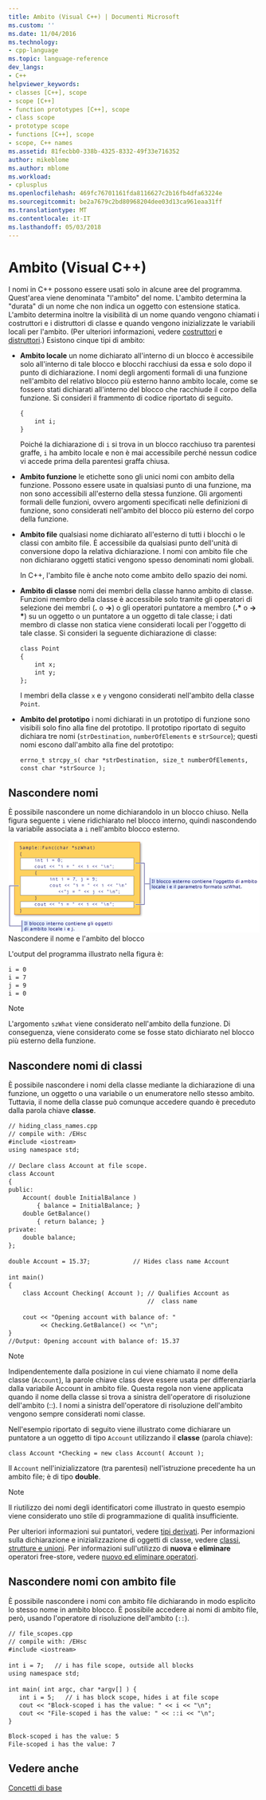 ```yaml
---
title: Ambito (Visual C++) | Documenti Microsoft
ms.custom: ''
ms.date: 11/04/2016
ms.technology:
- cpp-language
ms.topic: language-reference
dev_langs:
- C++
helpviewer_keywords:
- classes [C++], scope
- scope [C++]
- function prototypes [C++], scope
- class scope
- prototype scope
- functions [C++], scope
- scope, C++ names
ms.assetid: 81fecbb0-338b-4325-8332-49f33e716352
author: mikeblome
ms.author: mblome
ms.workload:
- cplusplus
ms.openlocfilehash: 469fc76701161fda8116627c2b16fb4dfa63224e
ms.sourcegitcommit: be2a7679c2bd80968204dee03d13ca961eaa31ff
ms.translationtype: MT
ms.contentlocale: it-IT
ms.lasthandoff: 05/03/2018
---
```

# <a name="scope-visual-c"></a>Ambito (Visual C++)
I nomi in C++ possono essere usati solo in alcune aree del programma. Quest'area viene denominata "l'ambito" del nome. L'ambito determina la "durata" di un nome che non indica un oggetto con estensione statica. L'ambito determina inoltre la visibilità di un nome quando vengono chiamati i costruttori e i distruttori di classe e quando vengono inizializzate le variabili locali per l'ambito. (Per ulteriori informazioni, vedere [costruttori](../cpp/constructors-cpp.md) e [distruttori](../cpp/destructors-cpp.md).) Esistono cinque tipi di ambito:  
  
-   **Ambito locale** un nome dichiarato all'interno di un blocco è accessibile solo all'interno di tale blocco e blocchi racchiusi da essa e solo dopo il punto di dichiarazione. I nomi degli argomenti formali di una funzione nell'ambito del relativo blocco più esterno hanno ambito locale, come se fossero stati dichiarati all'interno del blocco che racchiude il corpo della funzione. Si consideri il frammento di codice riportato di seguito.  
  
    ```  
    {  
        int i;  
    }  
    ```  
  
     Poiché la dichiarazione di `i` si trova in un blocco racchiuso tra parentesi graffe, `i` ha ambito locale e non è mai accessibile perché nessun codice vi accede prima della parentesi graffa chiusa.  
  
-   **Ambito funzione** le etichette sono gli unici nomi con ambito della funzione. Possono essere usate in qualsiasi punto di una funzione, ma non sono accessibili all'esterno della stessa funzione. Gli argomenti formali delle funzioni, ovvero argomenti specificati nelle definizioni di funzione, sono considerati nell'ambito del blocco più esterno del corpo della funzione.  
  
-   **Ambito file** qualsiasi nome dichiarato all'esterno di tutti i blocchi o le classi con ambito file. È accessibile da qualsiasi punto dell'unità di conversione dopo la relativa dichiarazione. I nomi con ambito file che non dichiarano oggetti statici vengono spesso denominati nomi globali.  
  
     In C++, l'ambito file è anche noto come ambito dello spazio dei nomi.  
  
-   **Ambito di classe** nomi dei membri della classe hanno ambito di classe. Funzioni membro della classe è accessibile solo tramite gli operatori di selezione dei membri (**.** o **->**) o gli operatori puntatore a membro (**.\***  o **-> \***) su un oggetto o un puntatore a un oggetto di tale classe; i dati membro di classe non statica viene considerati locali per l'oggetto di tale classe. Si consideri la seguente dichiarazione di classe:  
  
    ```  
    class Point  
    {  
        int x;  
        int y;  
    };  
    ```  
  
     I membri della classe `x` e `y` vengono considerati nell'ambito della classe `Point`.  
  
-   **Ambito del prototipo** i nomi dichiarati in un prototipo di funzione sono visibili solo fino alla fine del prototipo. Il prototipo riportato di seguito dichiara tre nomi (`strDestination`, `numberOfElements` e `strSource`); questi nomi escono dall'ambito alla fine del prototipo:  
  
    ```  
    errno_t strcpy_s( char *strDestination, size_t numberOfElements, const char *strSource );  
    ```  
  
## <a name="hiding-names"></a>Nascondere nomi  
 È possibile nascondere un nome dichiarandolo in un blocco chiuso. Nella figura seguente `i` viene ridichiarato nel blocco interno, quindi nascondendo la variabile associata a `i` nell'ambito blocco esterno.  
  
 ![Blocco&#45;nascondere il nome di ambito](../cpp/media/vc38sf1.png "vc38SF1")  
Nascondere il nome e l'ambito del blocco  
  
 L'output del programma illustrato nella figura è:  
  
```  
i = 0  
i = 7  
j = 9  
i = 0  
```  
  
> [!NOTE]
>  L'argomento `szWhat` viene considerato nell'ambito della funzione. Di conseguenza, viene considerato come se fosse stato dichiarato nel blocco più esterno della funzione.  
  
## <a name="hiding-class-names"></a>Nascondere nomi di classi  
 È possibile nascondere i nomi della classe mediante la dichiarazione di una funzione, un oggetto o una variabile o un enumeratore nello stesso ambito. Tuttavia, il nome della classe può comunque accedere quando è preceduto dalla parola chiave **classe**.  
  
```  
// hiding_class_names.cpp  
// compile with: /EHsc  
#include <iostream>  
using namespace std;  
  
// Declare class Account at file scope.  
class Account  
{  
public:  
    Account( double InitialBalance )  
        { balance = InitialBalance; }  
    double GetBalance()  
        { return balance; }  
private:  
    double balance;  
};  
  
double Account = 15.37;            // Hides class name Account  
  
int main()  
{  
    class Account Checking( Account ); // Qualifies Account as   
                                       //  class name  
  
    cout << "Opening account with balance of: "  
         << Checking.GetBalance() << "\n";  
}  
//Output: Opening account with balance of: 15.37  
```  
  
> [!NOTE]
>  Indipendentemente dalla posizione in cui viene chiamato il nome della classe (`Account`), la parole chiave class deve essere usata per differenziarla dalla variabile Account in ambito file. Questa regola non viene applicata quando il nome della classe si trova a sinistra dell'operatore di risoluzione dell'ambito (::). I nomi a sinistra dell'operatore di risoluzione dell'ambito vengono sempre considerati nomi classe.  
  
 Nell'esempio riportato di seguito viene illustrato come dichiarare un puntatore a un oggetto di tipo `Account` utilizzando il **classe** (parola chiave):  
  
```  
class Account *Checking = new class Account( Account );  
```  
  
 Il `Account` nell'inizializzatore (tra parentesi) nell'istruzione precedente ha un ambito file; è di tipo **double**.  
  
> [!NOTE]
>  Il riutilizzo dei nomi degli identificatori come illustrato in questo esempio viene considerato uno stile di programmazione di qualità insufficiente.  
  
 Per ulteriori informazioni sui puntatori, vedere [tipi derivati](http://msdn.microsoft.com/en-us/aa14183c-02fe-4d81-95fe-beddb0c01c7c). Per informazioni sulla dichiarazione e inizializzazione di oggetti di classe, vedere [classi, strutture e unioni](../cpp/classes-and-structs-cpp.md). Per informazioni sull'utilizzo di **nuova** e **eliminare** operatori free-store, vedere [nuovo ed eliminare operatori](new-and-delete-operators.md).  
  
## <a name="hiding-names-with-file-scope"></a>Nascondere nomi con ambito file  
 È possibile nascondere i nomi con ambito file dichiarando in modo esplicito lo stesso nome in ambito blocco. È possibile accedere ai nomi di ambito file, però, usando l'operatore di risoluzione dell'ambito (`::`).  
  
```  
// file_scopes.cpp  
// compile with: /EHsc  
#include <iostream>  
  
int i = 7;   // i has file scope, outside all blocks  
using namespace std;  
  
int main( int argc, char *argv[] ) {  
   int i = 5;   // i has block scope, hides i at file scope  
   cout << "Block-scoped i has the value: " << i << "\n";  
   cout << "File-scoped i has the value: " << ::i << "\n";  
}  
```  
  
```Output  
Block-scoped i has the value: 5  
File-scoped i has the value: 7  
```  
  
## <a name="see-also"></a>Vedere anche  
 [Concetti di base](../cpp/basic-concepts-cpp.md)